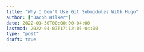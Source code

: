 ```yaml
---
title: "Why I Don't Use Git Submodules With Hugo"
author: ["Jacob Hilker"]
date: 2022-03-30T00:00:00-04:00
lastmod: 2022-04-07T17:12:05-04:00
type: "post"
draft: true
---
```

